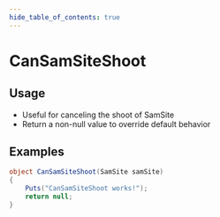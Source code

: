 ```yaml
---
hide_table_of_contents: true
---
```


# CanSamSiteShoot

## Usage

* Useful for canceling the shoot of SamSite
* Return a non-null value to override default behavior

## Examples

```csharp title=""
object CanSamSiteShoot(SamSite samSite)
{
    Puts("CanSamSiteShoot works!");
    return null;
}
```
